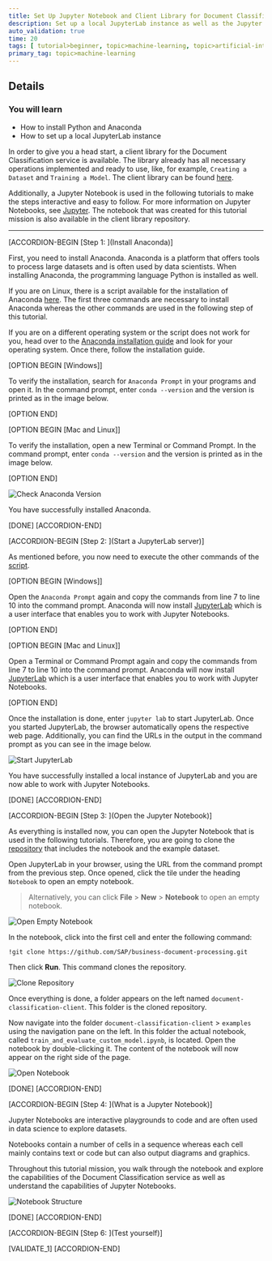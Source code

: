 ```yaml
---
title: Set Up Jupyter Notebook and Client Library for Document Classification
description: Set up a local JupyterLab instance as well as the Jupyter Notebook and the client library for Document Classification.
auto_validation: true
time: 20
tags: [ tutorial>beginner, topic>machine-learning, topic>artificial-intelligence, topic>cloud, products>sap-business-technology-platform, products>sap-ai-business-services, products>document-classification, tutorial>license]
primary_tag: topic>machine-learning
---
```


## Details
### You will learn
  - How to install Python and Anaconda
  - How to set up a local JupyterLab instance

In order to give you a head start, a client library for the Document Classification service is available. The library already has all necessary operations implemented and ready to use, like, for example, `Creating a Dataset` and `Training a Model`. The client library can be found [here](https://github.com/SAP/business-document-processing).

Additionally, a Jupyter Notebook is used in the following tutorials to make the steps interactive and easy to follow. For more information on Jupyter Notebooks, see [Jupyter](https://jupyter.org/). The notebook that was created for this tutorial mission is also available in the client library repository.

---

[ACCORDION-BEGIN [Step 1: ](Install Anaconda)]

First, you need to install Anaconda. Anaconda is a platform that offers tools to process large datasets and is often used by data scientists. When installing Anaconda, the programming language Python is installed as well.

If you are on Linux, there is a script available for the installation of Anaconda [here](https://github.com/SAP/business-document-processing/blob/main/examples/document_classification_examples/install_jupyterlab.sh). The first three commands are necessary to install Anaconda whereas the other commands are used in the following step of this tutorial.

If you are on a different operating system or the script does not work for you, head over to the [Anaconda installation guide](https://docs.anaconda.com/anaconda/install/) and look for your operating system. Once there, follow the installation guide.

[OPTION BEGIN [Windows]]

To verify the installation, search for `Anaconda Prompt` in your programs and open it. In the command prompt, enter `conda --version` and the version is printed as in the image below.

[OPTION END]

[OPTION BEGIN [Mac and Linux]]

To verify the installation, open a new Terminal or Command Prompt. In the command prompt, enter `conda --version` and the version is printed as in the image below.

[OPTION END]

![Check Anaconda Version](check-anaconda-version.png)

You have successfully installed Anaconda.

[DONE]
[ACCORDION-END]


[ACCORDION-BEGIN [Step 2: ](Start a JupyterLab server)]

As mentioned before, you now need to execute the other commands of the [script](https://github.com/SAP/business-document-processing/blob/main/examples/document_classification_examples/install_jupyterlab.sh).

[OPTION BEGIN [Windows]]

Open the `Anaconda Prompt` again and copy the commands from line 7 to line 10 into the command prompt. Anaconda will now install [JupyterLab](https://jupyterlab.readthedocs.io/en/stable/) which is a user interface that enables you to work with Jupyter Notebooks.

[OPTION END]

[OPTION BEGIN [Mac and Linux]]

Open a Terminal or Command Prompt again and copy the commands from line 7 to line 10 into the command prompt. Anaconda will now install [JupyterLab](https://jupyterlab.readthedocs.io/en/stable/) which is a user interface that enables you to work with Jupyter Notebooks.

[OPTION END]

Once the installation is done, enter `jupyter lab` to start JupyterLab. Once you started JupyterLab, the browser automatically opens the respective web page. Additionally, you can find the URLs in the output in the command prompt as you can see in the image below.

![Start JupyterLab](start-jupyter-lab.png)

You have successfully installed a local instance of JupyterLab and you are now able to work with Jupyter Notebooks.

[DONE]
[ACCORDION-END]


[ACCORDION-BEGIN [Step 3: ](Open the Jupyter Notebook)]

As everything is installed now, you can open the Jupyter Notebook that is used in the following tutorials. Therefore, you are going to clone the [repository](https://github.com/SAP/business-document-processing) that includes the notebook and the example dataset.

Open JupyterLab in your browser, using the URL from the command prompt from the previous step. Once opened, click the tile under the heading `Notebook` to open an empty notebook.

>Alternatively, you can click **File** > **New** > **Notebook** to open an empty notebook.

![Open Empty Notebook](open-empty-notebook.png)

In the notebook, click into the first cell and enter the following command:

```
!git clone https://github.com/SAP/business-document-processing.git
```

Then click **Run**. This command clones the repository.

![Clone Repository](clone-library.png)

Once everything is done, a folder appears on the left named `document-classification-client`. This folder is the cloned repository.

Now navigate into the folder `document-classification-client` > `examples` using the navigation pane on the left. In this folder the actual notebook, called `train_and_evaluate_custom_model.ipynb`, is located. Open the notebook by double-clicking it. The content of the notebook will now appear on the right side of the page.

![Open Notebook](open-notebook.png)

[DONE]
[ACCORDION-END]


[ACCORDION-BEGIN [Step 4: ](What is a Jupyter Notebook)]

Jupyter Notebooks are interactive playgrounds to code and are often used in data science to explore datasets.

Notebooks contain a number of cells in a sequence whereas each cell mainly contains text or code but can also output diagrams and graphics.

Throughout this tutorial mission, you walk through the notebook and explore the capabilities of the Document Classification service as well as understand the capabilities of Jupyter Notebooks.

![Notebook Structure](notebook-structure.png)

[DONE]
[ACCORDION-END]


[ACCORDION-BEGIN [Step 6: ](Test yourself)]

[VALIDATE_1]
[ACCORDION-END]

